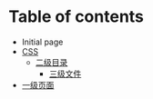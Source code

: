 # Table of contents

* Initial page
* [CSS](css/README.md)
  * [二级目录](css/untitled/README.md)
    * [三级文件](css/untitled/untitled.md)
* [一级页面](xin-jian-ye-mian.md)

